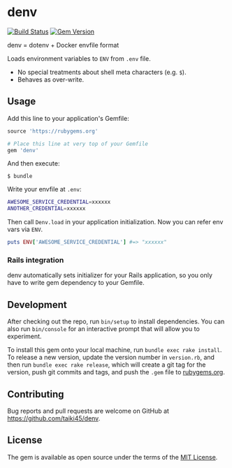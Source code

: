 # denv
[![Build Status](https://travis-ci.org/taiki45/denv.svg?branch=master)](https://travis-ci.org/taiki45/denv) [![Gem Version](https://badge.fury.io/rb/denv.svg)](https://badge.fury.io/rb/denv)

denv = dotenv + Docker envfile format

Loads environment variables to `ENV` from `.env` file.

- No special treatments about shell meta characters (e.g. `$`).
- Behaves as over-write.

## Usage
Add this line to your application's Gemfile:

```ruby
source 'https://rubygems.org'

# Place this line at very top of your Gemfile
gem 'denv'
```

And then execute:

```
$ bundle
```

Write your envfile at `.env`:

```sh
AWESOME_SERVICE_CREDENTIAL=xxxxxx
ANOTHER_CREDENTIAL=xxxxxx
```

Then call `Denv.load` in your application initialization. Now you can refer env vars via `ENV`.

```ruby
puts ENV['AWESOME_SERVICE_CREDENTIAL'] #=> "xxxxxx"
```

### Rails integration
denv automatically sets initializer for your Rails application, so you only have to write gem dependency to your Gemfile.

## Development
After checking out the repo, run `bin/setup` to install dependencies. You can also run `bin/console` for an interactive prompt that will allow you to experiment.

To install this gem onto your local machine, run `bundle exec rake install`. To release a new version, update the version number in `version.rb`, and then run `bundle exec rake release`, which will create a git tag for the version, push git commits and tags, and push the `.gem` file to [rubygems.org](https://rubygems.org).

## Contributing
Bug reports and pull requests are welcome on GitHub at https://github.com/taiki45/denv.


## License
The gem is available as open source under the terms of the [MIT License](http://opensource.org/licenses/MIT).
